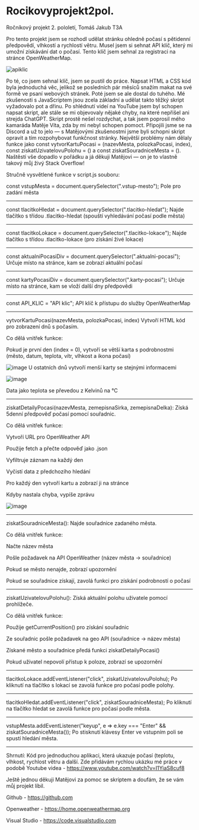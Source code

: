 # Rocikovyprojekt2pol.
Ročníkový projekt 2. pololetí, Tomáš Jakub T3A

Pro tento projekt jsem se rozhodl udělat stránku ohledně počasí s pětidenní předpovědí, vlhkostí a rychlostí větru.
Musel jsem si sehnat API klíč, který mi umožní získávání dat o počasí. Tento klíč jsem sehnal za registraci na stránce OpenWeatherMap. 

![apiklic](https://github.com/user-attachments/assets/55d982a2-978d-4637-9358-81974d7203d6)

Po té, co jsem sehnal klíč, jsem se pustil do práce.
Napsat HTML a CSS kód byla jednoduchá věc, jelikož se posledních pár měsíců snažím makat na své formě ve psaní webových stránek. Poté jsem se ale dostal do tuhého. Mé zkušenosti s JavaScriptem jsou zcela základní a udělat takto těžký skript vyžadovalo pot a dřinu.
Po shlédnutí videí na YouTube jsem byl schopen napsat skript, ale stále se mi objevovaly nějaké chyby, na které nepřišel ani strejda ChatGPT. Skript prostě nešel rozdychat, a tak jsem poprosil mého kamaráda Matěje Víta, zda by mi nebyl schopen pomoct. Připojili jsme se na Discord a už to jelo — s Matějovými zkušenostmi jsme byli schopni skript opravit a tím rozpohybovat funkčnost stránky. Největší problémy nám dělaly funkce jako const vytvorKartuPocasi = (nazevMesta, polozkaPocasi, index), const ziskatUzivatelovuPolohu = () a const ziskatSouradniceMesta = ().
Naštěstí vše dopadlo v pořádku a já děkuji Matějovi — on je to vlastně takový můj živý Stack Overflow!

Stručně vysvětlené funkce v script.js souboru:

const vstupMesta = document.querySelector(".vstup-mesto");
Pole pro zadání města

_____________________________________________________________________________

const tlacitkoHledat = document.querySelector(".tlacitko-hledat");
Najde tlačítko s třídou .tlacitko-hledat (spouští vyhledávání počasí podle města)

_____________________________________________________________________________

const tlacitkoLokace = document.querySelector(".tlacitko-lokace");
Najde tlačítko s třídou .tlacitko-lokace (pro získání živé lokace)

_____________________________________________________________________________

const aktualniPocasiDiv = document.querySelector(".aktualni-pocasi");
Určuje místo na stránce, kam se zobrazí aktuální počasí

_____________________________________________________________________________

const kartyPocasiDiv = document.querySelector(".karty-pocasi");
Určuje místo na stránce, kam se vloží další dny předpovědi

_____________________________________________________________________________

const API_KLIC = "API klic";
API klíč k přístupu do služby OpenWeatherMap

_____________________________________________________________________________

vytvorKartuPocasi(nazevMesta, polozkaPocasi, index)
Vytvoří HTML kód pro zobrazení dnů s počasím.

Co dělá vnitřek funkce:

Pokud je první den (index = 0), vytvoří se větší karta s podrobnostmi (město, datum, teplota, vítr, vlhkost a ikona počasí)

![image](https://github.com/user-attachments/assets/accffc36-9bae-48b7-a46e-25758eda5bbf)
U ostatních dnů vytvoří menší karty se stejnými informacemi

![image](https://github.com/user-attachments/assets/c96a2c93-68b3-44d5-a17b-4ccdf95f4cad)

Data jako teplota se převedou z Kelvinů na °C

_____________________________________________________________________________

ziskatDetailyPocasi(nazevMesta, zemepisnaSirka, zemepisnaDelka): Získá 5denní předpověď počasí pomocí souřadnic.

Co dělá vnitřek funkce:

Vytvoří URL pro OpenWeather API

Použije fetch a přečte odpověď jako .json

Vyfiltruje záznam na každý den

Vyčistí data z předchozího hledání

Pro každý den vytvoří kartu a zobrazí ji na stránce

Kdyby nastala chyba, vypíše zprávu

![image](https://github.com/user-attachments/assets/e45cf871-2ecf-40c7-8764-852688ac44c2)

_____________________________________________________________________________

ziskatSouradniceMesta(): Najde souřadnice zadaného města.

Co dělá vnitřek funkce:

Načte název města

Pošle požadavek na API OpenWeather (název města → souřadnice)

Pokud se město nenajde, zobrazí upozornění

Pokud se souřadnice získají, zavolá funkci pro získání podrobností o počasí

_____________________________________________________________________________

ziskatUzivatelovuPolohu(): Získá aktuální polohu uživatele pomocí prohlížeče.

Co dělá vnitřek funkce:

Použije getCurrentPosition() pro získání souřadnic

Ze souřadnic pošle požadavek na geo API (souřadnice → název města)

Získané město a souřadnice předá funkci ziskatDetailyPocasi()

Pokud uživatel nepovolí přístup k poloze, zobrazí se upozornění

_____________________________________________________________________________

tlacitkoLokace.addEventListener("click", ziskatUzivatelovuPolohu);
Po kliknutí na tlačítko s lokací se zavolá funkce pro počasí podle polohy.

_____________________________________________________________________________

tlacitkoHledat.addEventListener("click", ziskatSouradniceMesta);
Po kliknutí na tlačítko hledat se zavolá funkce pro počasí podle města.

_____________________________________________________________________________

vstupMesta.addEventListener("keyup", e => e.key === "Enter" && ziskatSouradniceMesta());
Po stisknutí klávesy Enter ve vstupním poli se spustí hledání města.

_____________________________________________________________________________

Shrnutí:
Kód pro jednoduchou aplikaci, která ukazuje počasí (teplotu, vlhkost, rychlost větru a další.
Zde přidávám rychlou ukázku mé práce v podobě Youtube videa - https://www.youtube.com/watch?v=I1YiaS8cuf8

Ještě jednou děkuji Matějovi za pomoc se skriptem a doufám, že se vám můj projekt líbil.


Github - https://github.com

Openweather - https://home.openweathermap.org

Visual Studio - https://code.visualstudio.com






